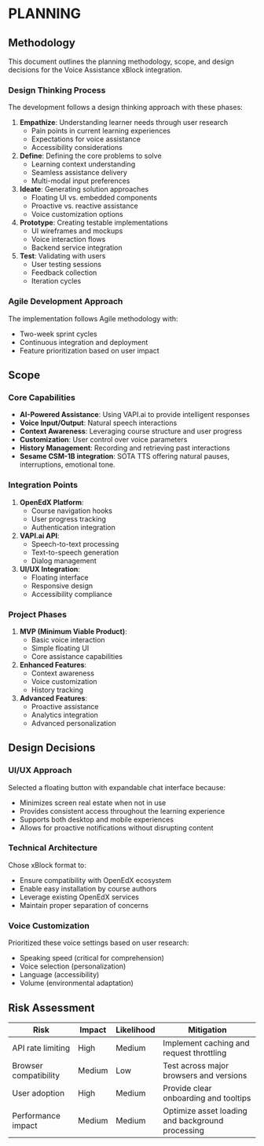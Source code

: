 # PLANNING

## Methodology
This document outlines the planning methodology, scope, and design decisions for the Voice Assistance xBlock integration.

### Design Thinking Process
The development follows a design thinking approach with these phases:

1. **Empathize**: Understanding learner needs through user research
   - Pain points in current learning experiences
   - Expectations for voice assistance
   - Accessibility considerations
2. **Define**: Defining the core problems to solve
   - Learning context understanding
   - Seamless assistance delivery
   - Multi-modal input preferences
3. **Ideate**: Generating solution approaches
   - Floating UI vs. embedded components
   - Proactive vs. reactive assistance
   - Voice customization options
4. **Prototype**: Creating testable implementations
   - UI wireframes and mockups
   - Voice interaction flows
   - Backend service integration
5. **Test**: Validating with users
   - User testing sessions
   - Feedback collection
   - Iteration cycles

### Agile Development Approach

The implementation follows Agile methodology with:
- Two-week sprint cycles
- Continuous integration and deployment
- Feature prioritization based on user impact

## Scope

### Core Capabilities
- **AI-Powered Assistance**: Using VAPI.ai to provide intelligent responses
- **Voice Input/Output**: Natural speech interactions
- **Context Awareness**: Leveraging course structure and user progress
- **Customization**: User control over voice parameters
- **History Management**: Recording and retrieving past interactions
- **Sesame CSM-1B integration**: SOTA TTS offering natural pauses, interruptions, emotional tone.

### Integration Points
1. **OpenEdX Platform**:
   - Course navigation hooks
   - User progress tracking
   - Authentication integration
2. **VAPI.ai API**:
   - Speech-to-text processing
   - Text-to-speech generation
   - Dialog management
3. **UI/UX Integration**:
   - Floating interface
   - Responsive design
   - Accessibility compliance

### Project Phases
1. **MVP (Minimum Viable Product)**:
   - Basic voice interaction
   - Simple floating UI
   - Core assistance capabilities
2. **Enhanced Features**:
   - Context awareness
   - Voice customization
   - History tracking
3. **Advanced Features**:
   - Proactive assistance
   - Analytics integration
   - Advanced personalization

## Design Decisions

### UI/UX Approach
Selected a floating button with expandable chat interface because:
- Minimizes screen real estate when not in use
- Provides consistent access throughout the learning experience
- Supports both desktop and mobile experiences
- Allows for proactive notifications without disrupting content

### Technical Architecture
Chose xBlock format to:
- Ensure compatibility with OpenEdX ecosystem
- Enable easy installation by course authors
- Leverage existing OpenEdX services
- Maintain proper separation of concerns

### Voice Customization
Prioritized these voice settings based on user research:
- Speaking speed (critical for comprehension)
- Voice selection (personalization)
- Language (accessibility)
- Volume (environmental adaptation)

## Risk Assessment

| Risk | Impact | Likelihood | Mitigation |
|------|--------|------------|------------|
| API rate limiting | High | Medium | Implement caching and request throttling |
| Browser compatibility | Medium | Low | Test across major browsers and versions |
| User adoption | High | Medium | Provide clear onboarding and tooltips |
| Performance impact | Medium | Medium | Optimize asset loading and background processing |

